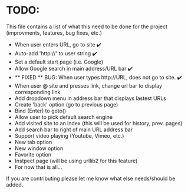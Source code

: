 TODO:
=====
This file contains a list of what this need to be done for the project (improvments, features, bug fixes, etc.)

* When user enters URL, go to site :heavy_check_mark:
* Auto-add 'http://' to user string :heavy_check_mark:
* Set a default start page (i.e. Google)
* Allow Google search in main address/URL bar :heavy_check_mark:
* ** FIXED  ** BUG: When user types http://URL, does not go to site. :heavy_check_mark:
* When user @ site and presses link, change url bar to display corresponding link
* Add dropdown menu in address bar that displays lastest URLs
* Create 'back' option (go to previous page)
* Bind <Return> (Enter) to goto()
* Allow user to pick default search engine
* Add visited site to an index (this will be used for history, prev. pages)
* Add search bar to right of main URL address bar
* Support video playing (Youtube, Vimeo, etc.)
* New tab option
* New window option
* Favorite option
* Instpect page (will be using urllib2 for this feature)
* For now that is all...

If you are contributing please let me know what else needs/should be added.
